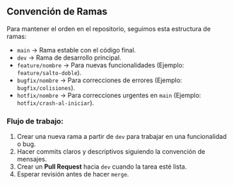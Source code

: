 ## Convención de Ramas

Para mantener el orden en el repositorio, seguimos esta estructura de ramas:

- `main` → Rama estable con el código final.
- `dev` → Rama de desarrollo principal.
- `feature/nombre` → Para nuevas funcionalidades (Ejemplo: `feature/salto-doble`).
- `bugfix/nombre` → Para correcciones de errores (Ejemplo: `bugfix/colisiones`).
- `hotfix/nombre` → Para correcciones urgentes en `main` (Ejemplo: `hotfix/crash-al-iniciar`).

### Flujo de trabajo:
1. Crear una nueva rama a partir de `dev` para trabajar en una funcionalidad o bug.
2. Hacer commits claros y descriptivos siguiendo la convención de mensajes.
3. Crear un **Pull Request** hacia `dev` cuando la tarea esté lista.
4. Esperar revisión antes de hacer `merge`.
